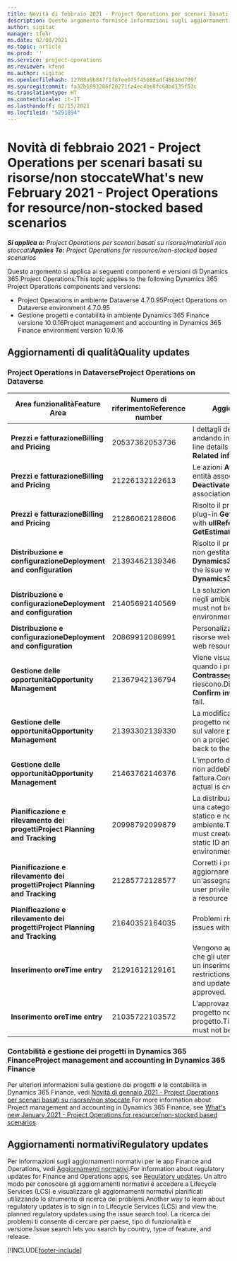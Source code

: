 ```yaml
---
title: Novità di febbraio 2021 - Project Operations per scenari basati su risorse/non stoccate
description: Questo argomento fornisce informazioni sugli aggiornamenti di qualità disponibili nella versione di febbraio 2021 di Project Operations per scenari basati su risorse/non stoccate.
author: sigitac
manager: tfehr
ms.date: 02/08/2021
ms.topic: article
ms.prod: ''
ms.service: project-operations
ms.reviewer: kfend
ms.author: sigitac
ms.openlocfilehash: 12708a9b847f1f87ee0f5f45688adf48638d709f
ms.sourcegitcommit: fa32b1893286f20271fa4ec4be8fc68bd135f53c
ms.translationtype: HT
ms.contentlocale: it-IT
ms.lasthandoff: 02/15/2021
ms.locfileid: "5291894"
---
```

# <a name="whats-new-february-2021---project-operations-for-resourcenon-stocked-based-scenarios"></a><span data-ttu-id="e4600-103">Novità di febbraio 2021 - Project Operations per scenari basati su risorse/non stoccate</span><span class="sxs-lookup"><span data-stu-id="e4600-103">What's new February 2021 - Project Operations for resource/non-stocked based scenarios</span></span>

<span data-ttu-id="e4600-104">_**Si applica a:** Project Operations per scenari basati su risorse/materiali non stoccati_</span><span class="sxs-lookup"><span data-stu-id="e4600-104">_**Applies To:** Project Operations for resource/non-stocked based scenarios_</span></span>

<span data-ttu-id="e4600-105">Questo argomento si applica ai seguenti componenti e versioni di Dynamics 365 Project Operations:</span><span class="sxs-lookup"><span data-stu-id="e4600-105">This topic applies to the following Dynamics 365 Project Operations components and versions:</span></span>

- <span data-ttu-id="e4600-106">Project Operations in ambiente Dataverse 4.7.0.95</span><span class="sxs-lookup"><span data-stu-id="e4600-106">Project Operations on Dataverse environment 4.7.0.95</span></span>
- <span data-ttu-id="e4600-107">Gestione progetti e contabilità in ambiente Dynamics 365 Finance versione 10.0.16</span><span class="sxs-lookup"><span data-stu-id="e4600-107">Project management and accounting in Dynamics 365 Finance environment version 10.0.16</span></span> 

## <a name="quality-updates"></a><span data-ttu-id="e4600-108">Aggiornamenti di qualità</span><span class="sxs-lookup"><span data-stu-id="e4600-108">Quality updates</span></span>

### <a name="project-operations-on-dataverse"></a><span data-ttu-id="e4600-109">Project Operations in Dataverse</span><span class="sxs-lookup"><span data-stu-id="e4600-109">Project Operations on Dataverse</span></span>

| <span data-ttu-id="e4600-110">**Area funzionalità**</span><span class="sxs-lookup"><span data-stu-id="e4600-110">**Feature Area**</span></span> | <span data-ttu-id="e4600-111">**Numero di riferimento**</span><span class="sxs-lookup"><span data-stu-id="e4600-111">**Reference number**</span></span> | <span data-ttu-id="e4600-112">**Aggiornamento di qualità**</span><span class="sxs-lookup"><span data-stu-id="e4600-112">**Quality update**</span></span> |
| --- | --- | --- |
| <span data-ttu-id="e4600-113">**Prezzi e fatturazione**</span><span class="sxs-lookup"><span data-stu-id="e4600-113">**Billing and Pricing**</span></span> | <span data-ttu-id="e4600-114">2053736</span><span class="sxs-lookup"><span data-stu-id="e4600-114">2053736</span></span> | <span data-ttu-id="e4600-115">I dettagli della riga della fattura sono ora accessibili andando in **Fattura** > **Informazioni correlate**.</span><span class="sxs-lookup"><span data-stu-id="e4600-115">Invoice line details are now accessible by going to **Invoice** > **Related information**.</span></span> |
| <span data-ttu-id="e4600-116">**Prezzi e fatturazione**</span><span class="sxs-lookup"><span data-stu-id="e4600-116">**Billing and Pricing**</span></span> | <span data-ttu-id="e4600-117">2122613</span><span class="sxs-lookup"><span data-stu-id="e4600-117">2122613</span></span> | <span data-ttu-id="e4600-118">Le azioni **Attiva** e **Disattiva** sono state rimosse dalle entità associate **Listino prezzi**.</span><span class="sxs-lookup"><span data-stu-id="e4600-118">The **Activate** and **Deactivate** actions were removed from the **Price List** association entities.</span></span> |
| <span data-ttu-id="e4600-119">**Prezzi e fatturazione**</span><span class="sxs-lookup"><span data-stu-id="e4600-119">**Billing and Pricing**</span></span> | <span data-ttu-id="e4600-120">2128606</span><span class="sxs-lookup"><span data-stu-id="e4600-120">2128606</span></span> | <span data-ttu-id="e4600-121">Risolto il problema con **ullReferenceException** nel plug-in **GetEstimatesForProject**.</span><span class="sxs-lookup"><span data-stu-id="e4600-121">Resolved the issue with **ullReferenceException** in the **GetEstimatesForProject** plug-in.</span></span> |
| <span data-ttu-id="e4600-122">**Distribuzione e configurazione**</span><span class="sxs-lookup"><span data-stu-id="e4600-122">**Deployment and configuration**</span></span> | <span data-ttu-id="e4600-123">2139346</span><span class="sxs-lookup"><span data-stu-id="e4600-123">2139346</span></span> | <span data-ttu-id="e4600-124">Risolto il problema con l'importazione della soluzione non gestita **Dynamics365ProjectOperationsDualWrite**.</span><span class="sxs-lookup"><span data-stu-id="e4600-124">Resolved the issue with importing unmanaged **Dynamics365ProjectOperationsDualWrite** solution.</span></span> |
| <span data-ttu-id="e4600-125">**Distribuzione e configurazione**</span><span class="sxs-lookup"><span data-stu-id="e4600-125">**Deployment and configuration**</span></span> | <span data-ttu-id="e4600-126">2140569</span><span class="sxs-lookup"><span data-stu-id="e4600-126">2140569</span></span> | <span data-ttu-id="e4600-127">La soluzione di progetto non deve essere installata negli ambienti Dataverse Teams.</span><span class="sxs-lookup"><span data-stu-id="e4600-127">Project solution must not be installed in the Dataverse Teams environments.</span></span> |
| <span data-ttu-id="e4600-128">**Distribuzione e configurazione**</span><span class="sxs-lookup"><span data-stu-id="e4600-128">**Deployment and configuration**</span></span> | <span data-ttu-id="e4600-129">2086991</span><span class="sxs-lookup"><span data-stu-id="e4600-129">2086991</span></span> | <span data-ttu-id="e4600-130">Personalizzazione della localizzazione limitata delle risorse web.</span><span class="sxs-lookup"><span data-stu-id="e4600-130">Restricted customizing localization of web resources.</span></span> |
| <span data-ttu-id="e4600-131">**Gestione delle opportunità**</span><span class="sxs-lookup"><span data-stu-id="e4600-131">**Opportunity Management**</span></span> | <span data-ttu-id="e4600-132">2136794</span><span class="sxs-lookup"><span data-stu-id="e4600-132">2136794</span></span> | <span data-ttu-id="e4600-133">Viene visualizzato il messaggio di errore corretto quando i processo **Conferma fattura** o **Contrassegna fattura come pagata** non riescono.</span><span class="sxs-lookup"><span data-stu-id="e4600-133">Display the correct error message when the **Confirm invoice** or **Mark invoice as paid** processes fail.</span></span> |
| <span data-ttu-id="e4600-134">**Gestione delle opportunità**</span><span class="sxs-lookup"><span data-stu-id="e4600-134">**Opportunity Management**</span></span> | <span data-ttu-id="e4600-135">2139330</span><span class="sxs-lookup"><span data-stu-id="e4600-135">2139330</span></span> | <span data-ttu-id="e4600-136">La modifica del responsabile di progetto su un progetto non deve ripristinare la società proprietaria sul valore predefinito.</span><span class="sxs-lookup"><span data-stu-id="e4600-136">Changing the Project manager on a project must not reset the owning company back to the default value.</span></span> |
| <span data-ttu-id="e4600-137">**Gestione delle opportunità**</span><span class="sxs-lookup"><span data-stu-id="e4600-137">**Opportunity Management**</span></span> | <span data-ttu-id="e4600-138">2146376</span><span class="sxs-lookup"><span data-stu-id="e4600-138">2146376</span></span> | <span data-ttu-id="e4600-139">L'importo dell'imposta corretto in un valore effettivo non addebitabile viene creato dalla conferma della fattura.</span><span class="sxs-lookup"><span data-stu-id="e4600-139">Corrected tax amount in a non-chargeable actual is created from invoice confirmation.</span></span> |
| <span data-ttu-id="e4600-140">**Pianificazione e rilevamento dei progetti**</span><span class="sxs-lookup"><span data-stu-id="e4600-140">**Project Planning and Tracking**</span></span> | <span data-ttu-id="e4600-141">2099879</span><span class="sxs-lookup"><span data-stu-id="e4600-141">2099879</span></span> | <span data-ttu-id="e4600-142">La distribuzione dell'ambiente Dataverse deve creare una categoria di transazione predefinita con un ID statico e non generarne una in modo casuale per ambiente.</span><span class="sxs-lookup"><span data-stu-id="e4600-142">The Dataverse environment deployment must create a default transaction category with a static ID and not randomly generate one per environment.</span></span> |
| <span data-ttu-id="e4600-143">**Pianificazione e rilevamento dei progetti**</span><span class="sxs-lookup"><span data-stu-id="e4600-143">**Project Planning and Tracking**</span></span> | <span data-ttu-id="e4600-144">2128577</span><span class="sxs-lookup"><span data-stu-id="e4600-144">2128577</span></span> | <span data-ttu-id="e4600-145">Corretti i privilegi dell'utente Project Service per aggiornare la categoria di transazione su un'assegnazione di risorse.</span><span class="sxs-lookup"><span data-stu-id="e4600-145">Fixed the Project service user privileges to update the transaction category on a resource assignment.</span></span> |
| <span data-ttu-id="e4600-146">**Pianificazione e rilevamento dei progetti**</span><span class="sxs-lookup"><span data-stu-id="e4600-146">**Project Planning and Tracking**</span></span> | <span data-ttu-id="e4600-147">2164035</span><span class="sxs-lookup"><span data-stu-id="e4600-147">2164035</span></span> | <span data-ttu-id="e4600-148">Problemi risolti con la funzione **Copia progetto**.</span><span class="sxs-lookup"><span data-stu-id="e4600-148">Fixed issues with the **Copy Project** function.</span></span> |
| <span data-ttu-id="e4600-149">**Inserimento ore**</span><span class="sxs-lookup"><span data-stu-id="e4600-149">**Time entry**</span></span> | <span data-ttu-id="e4600-150">2129161</span><span class="sxs-lookup"><span data-stu-id="e4600-150">2129161</span></span> | <span data-ttu-id="e4600-151">Vengono applicate restrizioni più rigide per garantire che gli utenti non possano modificare e aggiornare un inserimento ore inviato o approvato.</span><span class="sxs-lookup"><span data-stu-id="e4600-151">Tighter restrictions are applied to ensure users can't change and update a time entry that has been submitted or approved.</span></span> |
| <span data-ttu-id="e4600-152">**Inserimento ore**</span><span class="sxs-lookup"><span data-stu-id="e4600-152">**Time entry**</span></span> | <span data-ttu-id="e4600-153">2103572</span><span class="sxs-lookup"><span data-stu-id="e4600-153">2103572</span></span> | <span data-ttu-id="e4600-154">L'approvazione dell'ora per inserimenti ore non di progetto non deve cercare il ruolo di approvatore del progetto.</span><span class="sxs-lookup"><span data-stu-id="e4600-154">Time approval for non-project time entries must not be looking for project approver role.</span></span> |

### <a name="project-management-and-accounting-in-dynamics-365-finance"></a><span data-ttu-id="e4600-155">Contabilità e gestione dei progetti in Dynamics 365 Finance</span><span class="sxs-lookup"><span data-stu-id="e4600-155">Project management and accounting in Dynamics 365 Finance</span></span> 

<span data-ttu-id="e4600-156">Per ulteriori informazioni sulla gestione dei progetti e la contabilità in Dynamics 365 Finance, vedi [Novità di gennaio 2021 - Project Operations per scenari basati su risorse/non stoccate](whats-new-jan-2021-resource-based.md).</span><span class="sxs-lookup"><span data-stu-id="e4600-156">For more information about Project management and accounting in Dynamics 365 Finance, see [What's new January 2021 - Project Operations for resource/non-stocked based scenarios](whats-new-jan-2021-resource-based.md).</span></span>


## <a name="regulatory-updates"></a><span data-ttu-id="e4600-157">Aggiornamenti normativi</span><span class="sxs-lookup"><span data-stu-id="e4600-157">Regulatory updates</span></span>

<span data-ttu-id="e4600-158">Per informazioni sugli aggiornamenti normativi per le app Finance and Operations, vedi [Aggiornamenti normativi](https://docs.microsoft.com/dynamics365/finance/localizations/regulatory-updates).</span><span class="sxs-lookup"><span data-stu-id="e4600-158">For information about regulatory updates for Finance and Operations apps, see [Regulatory updates](https://docs.microsoft.com/dynamics365/finance/localizations/regulatory-updates).</span></span> <span data-ttu-id="e4600-159">Un altro modo per conoscere gli aggiornamenti normativi è accedere a Lifecycle Services (LCS) e visualizzare gli aggiornamenti normativi pianificati utilizzando lo strumento di ricerca dei problemi.</span><span class="sxs-lookup"><span data-stu-id="e4600-159">Another way to learn about regulatory updates is to sign in to Lifecycle Services (LCS) and view the planned regulatory updates using the issue search tool.</span></span> <span data-ttu-id="e4600-160">La ricerca dei problemi ti consente di cercare per paese, tipo di funzionalità e versione.</span><span class="sxs-lookup"><span data-stu-id="e4600-160">Issue search lets you search by country, type of feature, and release.</span></span>


[!INCLUDE[footer-include](../includes/footer-banner.md)]